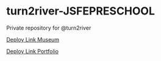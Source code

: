 # turn2river-JSFEPRESCHOOL
Private repository for @turn2river

[Deploy Link Museum](https://rolling-scopes-school.github.io/turn2river-JSFEPRESCHOOL/museum/)

[Deploy Link Portfolio](https://rolling-scopes-school.github.io/turn2river-JSFEPRESCHOOL/portfolio/)
